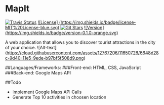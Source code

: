 # MapIt
[![Travis Status](https://img.shields.io/travis/therealAJ/MapIt/master.svg)](https://travis-ci.org/therealAJ/MapIt)
[![License] (https://img.shields.io/badge/license-MIT%20License-blue.svg)]()
[![Git Stars](https://img.shields.io/github/stars/therealAJ/MapIt.svg)](https://github.com/therealAJ/node-web-crawler)
[![Version] (https://img.shields.io/badge/version-0.1.0-orange.svg)]()

A web application that allows you to discover tourist attractions in the city of your choice. 
![Alt-text] (https://cloud.githubusercontent.com/assets/12767206/11650728/6648d28c-9d40-11e5-9ede-b97bf5f508d9.png)

##Languages/Frameworks:
###Front-end: HTML, CSS, JavaScript
###Back-end: Google Maps API 

##Todo 
- Implement Google Maps API Calls 
- Generate Top 10 activities in choosen location 
